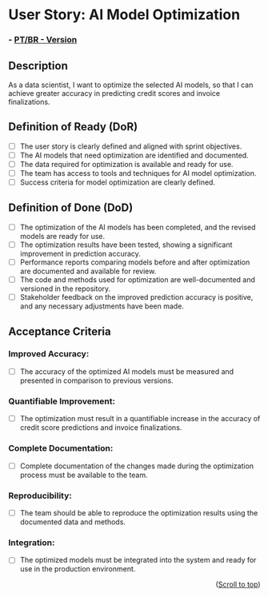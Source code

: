 # User Story: AI Model Optimization

### - [PT/BR - Version](https://github.com/quarks-team/Projeto-Integrador-SPCGrafeno/blob/main/Documents/userStorys/PTBRUs/OtimizacaodeModelosIA.md)

## Description
As a data scientist, I want to optimize the selected AI models, so that I can achieve greater accuracy in predicting credit scores and invoice finalizations.

## Definition of Ready (DoR)
- [ ] The user story is clearly defined and aligned with sprint objectives.
- [ ] The AI models that need optimization are identified and documented.
- [ ] The data required for optimization is available and ready for use.
- [ ] The team has access to tools and techniques for AI model optimization.
- [ ] Success criteria for model optimization are clearly defined.

## Definition of Done (DoD)
- [ ] The optimization of the AI models has been completed, and the revised models are ready for use.
- [ ] The optimization results have been tested, showing a significant improvement in prediction accuracy.
- [ ] Performance reports comparing models before and after optimization are documented and available for review.
- [ ] The code and methods used for optimization are well-documented and versioned in the repository.
- [ ] Stakeholder feedback on the improved prediction accuracy is positive, and any necessary adjustments have been made.

## Acceptance Criteria

### Improved Accuracy:
- [ ] The accuracy of the optimized AI models must be measured and presented in comparison to previous versions.

### Quantifiable Improvement:
- [ ] The optimization must result in a quantifiable increase in the accuracy of credit score predictions and invoice finalizations.

### Complete Documentation:
- [ ] Complete documentation of the changes made during the optimization process must be available to the team.

### Reproducibility:
- [ ] The team should be able to reproduce the optimization results using the documented data and methods.

### Integration:
- [ ] The optimized models must be integrated into the system and ready for use in the production environment.

<p align="right">(<a href="#top">Scroll to top</a>)</p>
